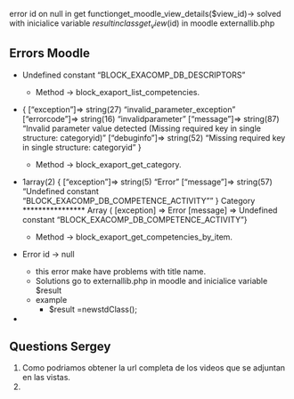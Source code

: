 error id on null in get functionget_moodle_view_details($view_id)-> solved with inicialice variable $result in class get_view($id) in moodle externallib.php

## Errors Moodle

* Undefined constant “BLOCK_EXACOMP_DB_DESCRIPTORS”

  * Method -> block_exaport_list_competencies.
* { [“exception”]=> string(27) “invalid_parameter_exception” [“errorcode”]=> string(16) “invalidparameter” [“message”]=> string(87) “Invalid parameter value detected (Missing required key in single structure: categoryid)” [“debuginfo”]=> string(52) “Missing required key in single structure: categoryid” }

  * Method -> block_exaport_get_category.
* 1array(2) { [“exception”]=> string(5) “Error” [“message”]=> string(57) “Undefined constant “BLOCK_EXACOMP_DB_COMPETENCE_ACTIVITY”” } Category ****************
  Array ( [exception] => Error [message] => Undefined constant “BLOCK_EXACOMP_DB_COMPETENCE_ACTIVITY”}

  * Method -> block_exaport_get_competencies_by_item.
* Error id -> null

  * this error make have problems with title name.
  * Solutions go to externallib.php in moodle and inicialice variable $result
  * example
    * $result =newstdClass();
* 

## Questions Sergey

1. Como podriamos obtener la url completa de los videos que se adjuntan en las vistas.
2.
